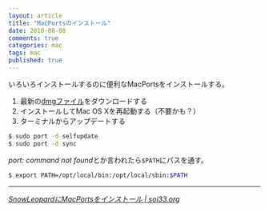 ```yaml
---
layout: article
title: "MacPortsのインストール"
date: 2010-08-08
comments: true
categories: mac
tags: mac
published: true
---
```


いろいろインストールするのに便利なMacPortsをインストールする。

1. 最新の[dmgファイル](http://www.macports.org/install.php)をダウンロードする
2. インストールしてMac OS Xを再起動する（不要かも？）
3. ターミナルからアップデートする

~~~ sh
$ sudo port -d selfupdate
$ sudo port -d sync
~~~

*port: command not found*とか言われたら`$PATH`にパスを通す。

~~~ sh
$ export PATH=/opt/local/bin:/opt/local/sbin:$PATH
~~~

* * *

<cite>[SnowLeopardにMacPortsをインストール \| soi33.org](http://blog.soi33.org/?p=17)</cite>

